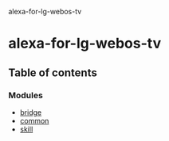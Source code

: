 alexa-for-lg-webos-tv

# alexa-for-lg-webos-tv

## Table of contents

### Modules

- [bridge](modules/bridge.md)
- [common](modules/common.md)
- [skill](modules/skill.md)
